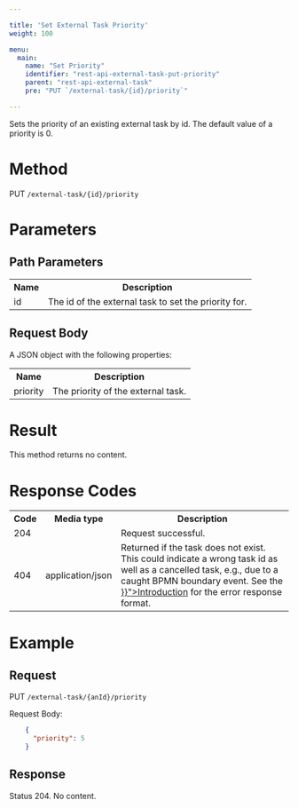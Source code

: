 ```yaml
---

title: 'Set External Task Priority'
weight: 100

menu:
  main:
    name: "Set Priority"
    identifier: "rest-api-external-task-put-priority"
    parent: "rest-api-external-task"
    pre: "PUT `/external-task/{id}/priority`"

---
```



Sets the priority of an existing external task by id. The default value of a priority is 0.


# Method

PUT `/external-task/{id}/priority`

# Parameters

## Path Parameters

<table class="table table-striped">
  <tr>
    <th>Name</th>
    <th>Description</th>
  </tr>
  <tr>
    <td>id</td>
    <td>The id of the external task to set the priority for.</td>
  </tr>
</table>

## Request Body

A JSON object with the following properties:

<table class="table table-striped">
  <tr>
    <th>Name</th>
    <th>Description</th>
  </tr>
  <tr>
    <td>priority</td>
    <td>The priority of the external task.</td>
  </tr>
</table>

# Result

This method returns no content.

# Response Codes

<table class="table table-striped">
  <tr>
    <th>Code</th>
    <th>Media type</th>
    <th>Description</th>
  </tr>
  <tr>
    <td>204</td>
    <td></td>
    <td>Request successful.</td>
  </tr>
  <tr>
    <td>404</td>
    <td>application/json</td>
    <td>Returned if the task does not exist. This could indicate a wrong task id as well as a cancelled task, e.g., due to a caught BPMN boundary event. See the <a href="{{< ref "/reference/rest/overview/_index.md#error-handling" >}}">Introduction</a> for the error response format.</td>
  </tr>
</table>

# Example

## Request

PUT `/external-task/{anId}/priority`

Request Body:

```json
    {
      "priority": 5
    }
```

## Response

Status 204. No content.
